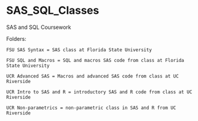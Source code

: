 # SAS_SQL_Classes
SAS and SQL Coursework

Folders:

	FSU SAS Syntax = SAS class at Florida State University

	FSU SQL and Macros = SQL and macros SAS code from class at Florida State University

	UCR Advanced SAS = Macros and advanced SAS code from class at UC Riverside

	UCR Intro to SAS and R = introductory SAS and R code from class at UC Riverside

	UCR Non-parametrics = non-parametric class in SAS and R from UC Riverside
